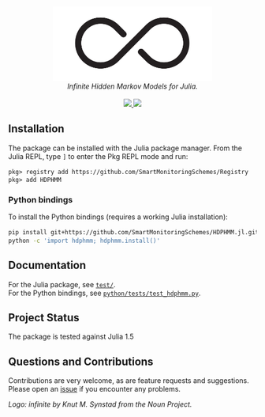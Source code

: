 <p align="center">
  <img src="/.github/logo.png" height="150"><br/>
  <i>Infinite Hidden Markov Models for Julia.</i><br/><br/>
  <a href="https://app.codecov.io/gh/SmartMonitoringSchemes/HDPHMM.jl">
    <img src="https://img.shields.io/codecov/c/github/SmartMonitoringSchemes/HDPHMM.jl?logo=codecov&logoColor=white">
  </a>
  <a href="https://github.com/SmartMonitoringSchemes/HDPHMM.jl/actions/workflows/tests.yml">
    <img src="https://img.shields.io/github/workflow/status/SmartMonitoringSchemes/HDPHMM.jl/Tests?logo=github&label=tests">
  </a>
</p>

## Installation

The package can be installed with the Julia package manager.
From the Julia REPL, type `]` to enter the Pkg REPL mode and run:

```
pkg> registry add https://github.com/SmartMonitoringSchemes/Registry
pkg> add HDPHMM
```

### Python bindings

To install the Python bindings (requires a working Julia installation):

```bash
pip install git+https://github.com/SmartMonitoringSchemes/HDPHMM.jl.git
python -c 'import hdphmm; hdphmm.install()'
```

## Documentation

For the Julia package, see [`test/`](/test/).  
For the Python bindings, see [`python/tests/test_hdphmm.py`](python/tests/test_hdphmm.py).

## Project Status

The package is tested against Julia 1.5  

## Questions and Contributions

Contributions are very welcome, as are feature requests and suggestions.
Please open an [issue][issues-url] if you encounter any problems.

*Logo: infinite by Knut M. Synstad from the Noun Project.*

[issues-url]: https://github.com/SmartMonitoringSchemes/HDPHMM.jl/issues
